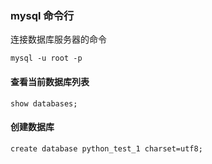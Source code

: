 ### mysql 命令行

连接数据库服务器的命令

```
mysql -u root -p
```

#### 查看当前数据库列表
```
show databases;
```

#### 创建数据库
```
create database python_test_1 charset=utf8;
```

